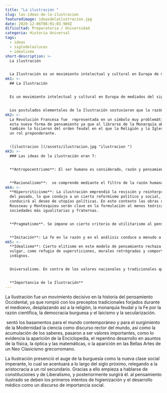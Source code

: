 ```yaml
---
title: "La ilustración "
slug: las-ideas-de-la-ilustracion
featuredimage: ideasdelailustracion.jpg
date: 2020-12-06T06:01:03.989Z
dificultad: Preparatoria / Universidad
categoria: Historia Universal
tags:
  - ideas
  - siglodelasluces
  - idealismo
short-description: >-
  La ilustración 


  La Ilustración es un movimiento intelectual y cultural en Europa de mediados del siglo XVII, principalmente en Francia, Alemania e Inglaterra
mk1: >-
  ## La Ilustración 


  Es un movimiento intelectual y cultural en Europa de mediados del siglo XVII, principalmente en Francia, Alemania e Inglaterra, y que en algunos casos se prolongó hasta el siglo XIX. Su nombre proviene de su fe en la razón y el progreso como fuerzas iluminadoras de la vida humana. Por esa razón se conoce al siglo XVIII en el que tuvo su verdadero florecimiento como el “Siglo de las Luces”


  Los postulados elementales de la Ilustración sostuvieron que la razón humana era capaz de combatir las tinieblas de la ignorancia, la superstición y la tiranía en pro de construir un mundo cada vez mejor. Este espíritu imprimió su huella en la política, la ciencia, la economía, las artes y la sociedad europea de lo cual se abrió  entre la burguesía y la aristocracia.
mk2: >-
  La Revolución Francesa fue  representada en un símbolo muy problemático de
  esta nueva forma de pensamiento ya que al librarse de la Monarquía absolutista
  también lo hicieron del orden feudal en el que la Religión y la Iglesia jugaba
  un rol preponderante.


  ![ilustracion ](/assets/ilustracion.jpg "ilustracion ")
mk3: >-
  ### Las ideas de la ilustración eran 7:


  **Antropocentrismo**: El ser humano es considerado, razón y pensamiento mediante, como el organizador de su destino, lo cual se traduce en un orden laico, en el que el hombre es capaz de aprender lo necesario para vivir mejor. Nace así la noción de progreso.


  **Racionalismo**:  se comprende mediante el filtro de la razón humana y a la experiencia del mundo sensible, relegando las supersticiones, la fe religiosa y también los aspectos emocionales de la psique al lugar de lo oscuro y lo monstruoso.
mk4: >-
  **Hipercriticismo**: La ilustración emprendió la revisión y reinterpretación
  del pasado, lo que condujo a un cierto reformismo político y social, que
  conducirá al deseo de utopías políticas. En este contexto las obras de
  Rousseau y Montesquieu serán clave en la formulación al menos teórica de
  sociedades más igualitarias y fraternas.


  **Pragmatismo**. Se impone un cierto criterio de utilitarismo al pensamiento, en el que se privilegia aquello que obedece a un cometido de transformación de la sociedad. Por eso entran en crisis ciertos géneros literarios como la novela y se imponen el ensayo, las novelas de aprendizaje y las sátiras, comedias o enciclopedias.


  **Imitación**: La fe en la razón y en el análisis conduce a menudo a pensar en la originalidad como un defecto  y a pensar que pueden obtenerse obras de arte simplemente deduciendo y reproduciendo su receta constitutiva.
mk5: >-
  **Idealismo**: Cierto elitismo en este modelo de pensamiento rechaza lo
  vulgar, como refugio de supersticiones, morales retrógradas y comportamientos
  indignos.


  Universalismo. En contra de los valores nacionales y tradicionales que luego exaltará el Romanticismo, la Ilustración se declara cosmopolita y asume una cierta relatividad cultural.


  **Importancia de la Ilustración**
---
```



La Ilustración fue un movimiento decisivo en la historia del pensamiento Occidental, ya que rompió con los preceptos tradicionales forjados durante el medioevo, desplazando así a la religión, la monarquía feudal y la Fe por la razón científica, la democracia burguesa y el laicismo y la secularización. 

 sentó los basamentos para el mundo contemporáneo y para el surgimiento de la Modernidad la ciencia como discurso rector del mundo, así como la acumulación de los saberes, pasaron a ser valores importantes, como lo evidencia la aparición de la Enciclopedia, el repentino desarrollo en asuntos de la física, la óptica y las matemáticas, o la aparición en las Bellas Artes de un Neo Clasicismo grecorromano.

La Ilustración presenció el auge de la burguesía como la nueva clase social imperante, lo cual se acentuará a lo largo del siglo próximo, relegando a la aristocracia a un rol secundario. Gracias a ello empieza a hablarse de constituciones y de Liberalismo, y posteriormente surgirá él. al pensamiento ilustrado se deben los primeros intentos de higienización y el desarrollo médico como un discurso de importancia social.